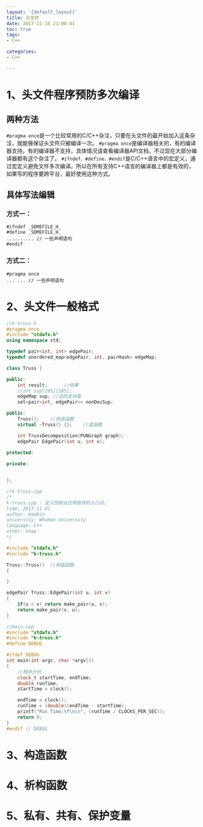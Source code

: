 ```yaml
---
layout: '[default_layout]'   
title: 头文件           
date: 2017-11-16 21:00:41  
toc: true                  
tags:                        
- C++

categories:                  
- C++

---
```

# 1、头文件程序预防多次编译
## 两种方法
`#pragma once`是一个比较常用的C/C++杂注，只要在头文件的最开始加入这条杂注，就能够保证头文件只被编译一次。
`#pragma once`是编译器相关的，有的编译器支持，有的编译器不支持，具体情况请查看编译器API文档，不过现在大部分编译器都有这个杂注了。
`#ifndef，#define，#endif`是C/C++语言中的宏定义，通过宏定义避免文件多次编译。所以在所有支持C++语言的编译器上都是有效的，如果写的程序要跨平台，最好使用这种方式。
<!--more-->
## 具体写法编辑
### 方式一：
    #ifndef _SOMEFILE_H_
    #define _SOMEFILE_H_
    .......... // 一些声明语句
    #endif

### 方式二：
    #pragma once
    ... ... // 一些声明语句

# 2、头文件一般格式
```C++
//k-truss.h
#pragma once
#include "stdafx.h"
using namespace std;

typedef pair<int, int> edgePair;
typedef unordered_map<edgePair, int, pairHash> edgeMap;

class Truss {

public:
    int result;      //结果
    //int sup[105][105];
    edgeMap sup; //边的支持度
    set<pair<int, edgePair>> nonDecSup;

public:
    Truss();    //构造函数
    virtual ~Truss() {};    //虚函数

    int TrussDecomposition(PUNGraph graph); 
    edgePair EdgePair(int u, int v);
    
protected:

private:


};
```

```C++
//k-truss.cpp
/* 
k-truss.cpp : 定义控制台应用程序的入口点。
time: 2017.11.01
author: HanKin
university: WhuHan University
language: C++
other: Snap
*/

#include "stdafx.h"
#include "k-truss.h"

Truss::Truss()  //构造函数
{

}

edgePair Truss::EdgePair(int u, int v)
{
    if(u < v) return make_pair(u, v);
    return make_pair(v, u);
}
```

```C++
//main.cpp
#include "stdafx.h"
#include "k-truss.h"
#define DEBUG

#ifdef DEBUG
int main(int argc, char *argv[])
{
    //程序计时
    clock_t startTime, endTime;
    double runTime;
    startTime = clock();

    endTime = clock();
    runTime = (double)(endTime - startTime);
    printf("Run Time:%f\n\n", (runTime / CLOCKS_PER_SEC));
    return 0;
}
#endif // DEBUG
```
# 3、构造函数





# 4、析构函数



# 5、私有、共有、保护变量


